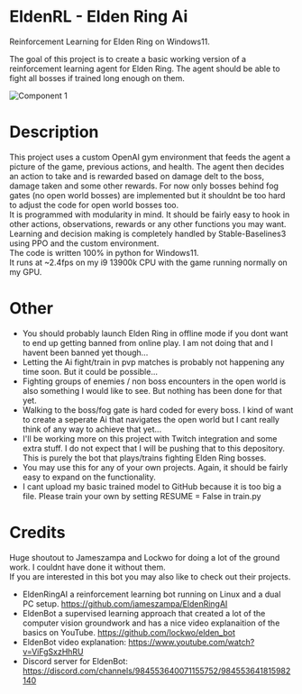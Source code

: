 # EldenRL - Elden Ring Ai
Reinforcement Learning for Elden Ring on Windows11.  
  
The goal of this project is to create a basic working version of a reinforcement learning agent for Elden Ring. The agent should be able to fight all bosses if trained long enough on them.

![Component 1](https://github.com/ocram444/EldenRL/assets/113638653/4a6ce798-4797-43a1-a48c-1ed20cf88d12)

# Description
This project uses a custom OpenAI gym environment that feeds the agent a picture of the game, previous actions, and health. The agent then decides an action to take and is rewarded based on damage delt to the boss, damage taken and some other rewards. For now only bosses behind fog gates (no open world bosses) are implemented but it shouldnt be too hard to adjust the code for open world bosses too.  
It is programmed with modularity in mind. It should be fairly easy to hook in other actions, observations, rewards or any other functions you may want.  
Learning and decision making is completely handled by Stable-Baselines3 using PPO and the custom environment.  
The code is written 100% in python for Windows11.  
It runs at ~2.4fps on my i9 13900k CPU with the game running normally on my GPU.  

# Other
- You should probably launch Elden Ring in offline mode if you dont want to end up getting banned from online play. I am not doing that and I havent been banned yet though...  
- Letting the Ai fight/train in pvp matches is probably not happening any time soon. But it could be possible...  
- Fighting groups of enemies / non boss encounters in the open world is also something I would like to see. But nothing has been done for that yet. 
- Walking to the boss/fog gate is hard coded for every boss. I kind of want to create a seperate Ai that navigates the open world but I cant really think of any way to achieve that yet...
- I'll be working more on this project with Twitch integration and some extra stuff. I do not expect that I will be pushing that to this depository. This is purely the bot that plays/trains fighting Elden Ring bosses.  
- You may use this for any of your own projects. Again, it should be fairly easy to expand on the functionality.  
- I cant upload my basic trained model to GitHub because it is too big a file. Please train your own by setting RESUME = False in train.py

# Credits
Huge shoutout to Jameszampa and Lockwo for doing a lot of the ground work. I couldnt have done it without them.  
If you are interested in this bot you may also like to check out their projects.  
- EldenRingAI a reinforcement learning bot running on Linux and a dual PC setup. https://github.com/jameszampa/EldenRingAI  
- EldenBot a supervised learning approach that created a lot of the computer vision groundwork and has a nice video explanaition of the basics on YouTube. https://github.com/lockwo/elden_bot  
- EldenBot video explanation: https://www.youtube.com/watch?v=ViFgSxzHhRU
- Discord server for EldenBot: https://discord.com/channels/984553640071155752/984553641815982140
